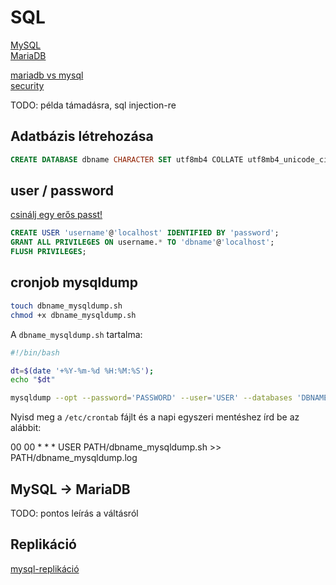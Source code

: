 # SQL

[MySQL](https://www.mysql.com/)\
[MariaDB](https://mariadb.com)

[mariadb vs mysql](https://mariadb.com/kb/en/library/mariadb-vs-mysql-compatibility/)\
[security](https://mariadb.com/resources/blog/mariadb-database-security)

TODO: példa támadásra, sql injection-re

## Adatbázis létrehozása

```sql
CREATE DATABASE dbname CHARACTER SET utf8mb4 COLLATE utf8mb4_unicode_ci;
```

## user / password

[csinálj egy erős passt!](https://passwordsgenerator.net/)

```sql
CREATE USER 'username'@'localhost' IDENTIFIED BY 'password';
GRANT ALL PRIVILEGES ON username.* TO 'dbname'@'localhost';
FLUSH PRIVILEGES;
```

## cronjob mysqldump

```bash
touch dbname_mysqldump.sh
chmod +x dbname_mysqldump.sh
```

A `dbname_mysqldump.sh` tartalma:

```bash
#!/bin/bash

dt=$(date '+%Y-%m-%d %H:%M:%S');
echo "$dt"

mysqldump --opt --password='PASSWORD' --user='USER' --databases 'DBNAME' > PATH/dbname_`date +\%Y\%m\%d_\%H\%M`.sql
```

Nyisd meg a `/etc/crontab` fájlt és a napi egyszeri mentéshez írd be az alábbit:

00 00 * * * USER PATH/dbname_mysqldump.sh >> PATH/dbname_mysqldump.log

## MySQL -> MariaDB

TODO: pontos leírás a váltásról

## Replikáció

[mysql-replikáció](http://devsolution.hu/a-mysql-replikacios-es-clusterezesi-lehetosegeinek-bemutatasa-1/)
